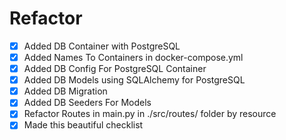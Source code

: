# Refactor
- [x] Added DB Container with PostgreSQL
- [x] Added Names To Containers in docker-compose.yml
- [x] Added DB Config For PostgreSQL Container
- [x] Added DB Models using SQLAlchemy for PostgreSQL
- [x] Added DB Migration 
- [x] Added DB Seeders For Models
- [x] Refactor Routes in main.py in ./src/routes/ folder by resource
- [x] Made this beautiful checklist
